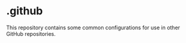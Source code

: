 # .github

This repository contains some common configurations for use in other GitHub repositories.
